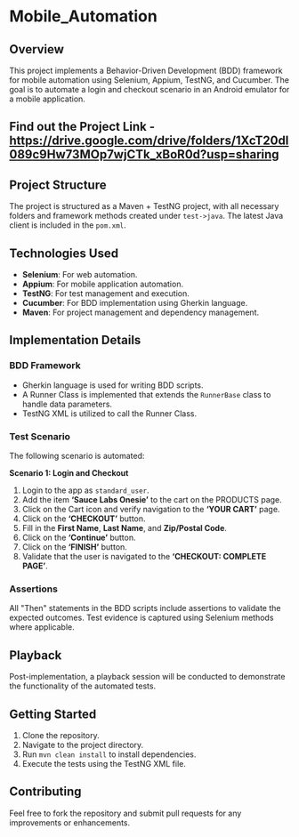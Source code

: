 # Mobile_Automation

## Overview
This project implements a Behavior-Driven Development (BDD) framework for mobile automation using Selenium, Appium, TestNG, and Cucumber. The goal is to automate a login and checkout scenario in an Android emulator for a mobile application.

## Find out the Project Link - https://drive.google.com/drive/folders/1XcT20dI089c9Hw73MOp7wjCTk_xBoR0d?usp=sharing

## Project Structure
The project is structured as a Maven + TestNG project, with all necessary folders and framework methods created under `test->java`. The latest Java client is included in the `pom.xml`.

## Technologies Used
- **Selenium**: For web automation.
- **Appium**: For mobile application automation.
- **TestNG**: For test management and execution.
- **Cucumber**: For BDD implementation using Gherkin language.
- **Maven**: For project management and dependency management.

## Implementation Details

### BDD Framework
- Gherkin language is used for writing BDD scripts.
- A Runner Class is implemented that extends the `RunnerBase` class to handle data parameters.
- TestNG XML is utilized to call the Runner Class.

### Test Scenario
The following scenario is automated:

**Scenario 1: Login and Checkout**
1. Login to the app as `standard_user`.
2. Add the item **‘Sauce Labs Onesie’** to the cart on the PRODUCTS page.
3. Click on the Cart icon and verify navigation to the **‘YOUR CART’** page.
4. Click on the **‘CHECKOUT’** button.
5. Fill in the **First Name**, **Last Name**, and **Zip/Postal Code**.
6. Click on the **‘Continue’** button.
7. Click on the **‘FINISH’** button.
8. Validate that the user is navigated to the **‘CHECKOUT: COMPLETE PAGE’**.

### Assertions
All "Then" statements in the BDD scripts include assertions to validate the expected outcomes. Test evidence is captured using Selenium methods where applicable.

## Playback
Post-implementation, a playback session will be conducted to demonstrate the functionality of the automated tests.

## Getting Started
1. Clone the repository.
2. Navigate to the project directory.
3. Run `mvn clean install` to install dependencies.
4. Execute the tests using the TestNG XML file.

## Contributing
Feel free to fork the repository and submit pull requests for any improvements or enhancements.


